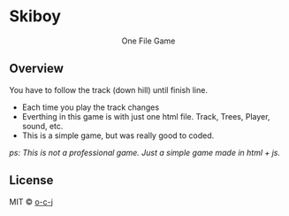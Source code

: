 <p align="center">
  <h1> Skiboy </h1>
</p>

<p align="center">One File Game</p>


## Overview

You have to follow the track (down hill) until finish line.
- Each time you play the track changes
- Everthing in this game is with just one html file. Track, Trees, Player, sound, etc.
- This is a simple game, but was really good to coded.

_ps: This is not a professional game. Just a simple game made in html + js._


## License

MIT © [o-c-j](https://github.com/o-c-j)
